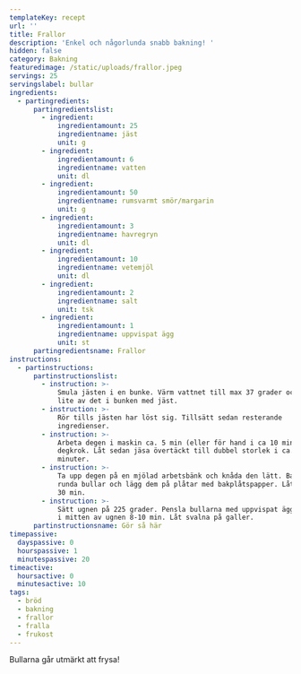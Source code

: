 ```yaml
---
templateKey: recept
url: ''
title: Frallor
description: 'Enkel och någorlunda snabb bakning! '
hidden: false
category: Bakning
featuredimage: /static/uploads/frallor.jpeg
servings: 25
servingslabel: bullar
ingredients:
  - partingredients:
      partingredientslist:
        - ingredient:
            ingredientamount: 25
            ingredientname: jäst
            unit: g
        - ingredient:
            ingredientamount: 6
            ingredientname: vatten
            unit: dl
        - ingredient:
            ingredientamount: 50
            ingredientname: rumsvarmt smör/margarin
            unit: g
        - ingredient:
            ingredientamount: 3
            ingredientname: havregryn
            unit: dl
        - ingredient:
            ingredientamount: 10
            ingredientname: vetemjöl
            unit: dl
        - ingredient:
            ingredientamount: 2
            ingredientname: salt
            unit: tsk
        - ingredient:
            ingredientamount: 1
            ingredientname: uppvispat ägg
            unit: st
      partingredientsname: Frallor
instructions:
  - partinstructions:
      partinstructionslist:
        - instruction: >-
            Smula jästen i en bunke. Värm vattnet till max 37 grader och häll
            lite av det i bunken med jäst.
        - instruction: >-
            Rör tills jästen har löst sig. Tillsätt sedan resterande
            ingredienser.
        - instruction: >-
            Arbeta degen i maskin ca. 5 min (eller för hand i ca 10 min) med
            degkrok. Låt sedan jäsa övertäckt till dubbel storlek i ca. 40
            minuter.
        - instruction: >-
            Ta upp degen på en mjölad arbetsbänk och knåda den lätt. Baka ut 25
            runda bullar och lägg dem på plåtar med bakplåtspapper. Låt jäsa ca.
            30 min.
        - instruction: >-
            Sätt ugnen på 225 grader. Pensla bullarna med uppvispat ägg. Grädda
            i mitten av ugnen 8-10 min. Låt svalna på galler.
      partinstructionsname: Gör så här
timepassive:
  dayspassive: 0
  hourspassive: 1
  minutespassive: 20
timeactive:
  hoursactive: 0
  minutesactive: 10
tags:
  - bröd
  - bakning
  - frallor
  - fralla
  - frukost
---
```


Bullarna går utmärkt att frysa!
